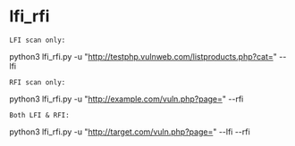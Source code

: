 # lfi_rfi
    LFI scan only:

python3 lfi_rfi.py -u "http://testphp.vulnweb.com/listproducts.php?cat=" --lfi

    RFI scan only:

python3 lfi_rfi.py -u "http://example.com/vuln.php?page=" --rfi

    Both LFI & RFI:

python3 lfi_rfi.py -u "http://target.com/vuln.php?page=" --lfi --rfi
